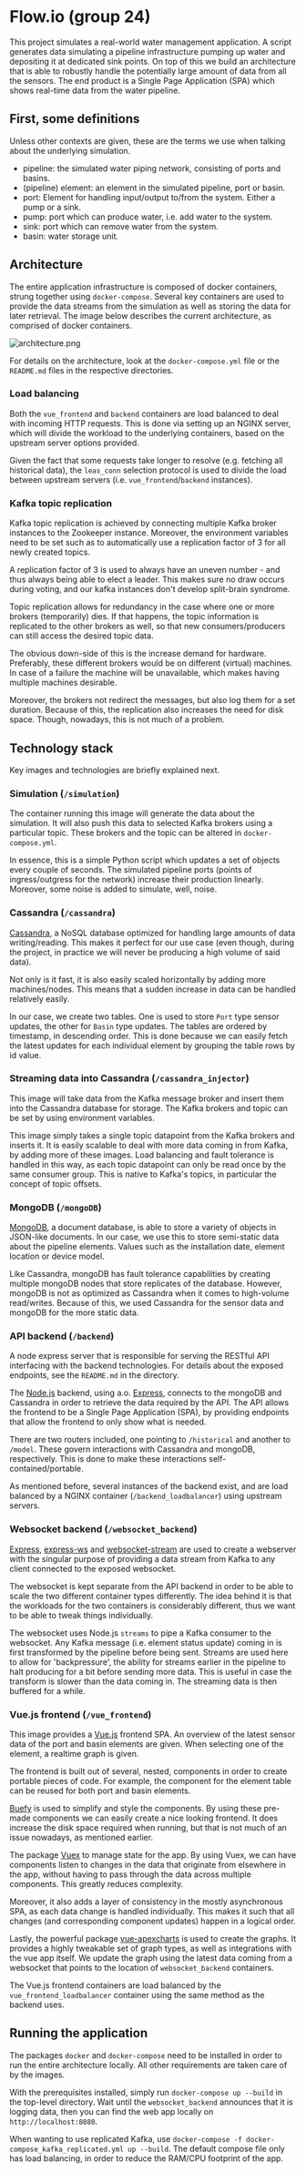 # Flow.io (group 24)
This project simulates a real-world water management application. A script generates data simulating a pipeline
infrastructure pumping up water and depositing it at dedicated sink points. On top of this we build an architecture that
is able to robustly handle the potentially large amount of data from all the sensors. The end product is a Single Page
Application (SPA) which shows real-time data from the water pipeline.

## First, some definitions
Unless other contexts are given, these are the terms we use when talking about the underlying simulation.

- pipeline: the simulated water piping network, consisting of ports and basins.
- (pipeline) element: an element in the simulated pipeline, port or basin.
- port: Element for handling input/output to/from the system. Either a pump or a sink.
- pump: port which can produce water, i.e. add water to the system.
- sink: port which can remove water from the system.
- basin: water storage unit.

## Architecture
The entire application infrastructure is composed of docker containers, strung together using `docker-compose`. Several
key containers are used to provide the data streams from the simulation as well as storing the data for later retrieval.
The image below describes the current architecture, as comprised of docker containers.

![architecture.png](Architecture/architecture.png)

For details on the architecture, look at the `docker-compose.yml` file or the `README.md` files in the respective
directories.

### Load balancing
Both the `vue_frontend` and `backend` containers are load balanced to deal with incoming HTTP requests. This is done
via setting up an NGINX server, which will divide the workload to the underlying containers, based on the upstream server
options provided.

Given the fact that some requests take longer to resolve (e.g. fetching all historical data), the `leas_conn` selection
protocol is used to divide the load between upstream servers (i.e. `vue_frontend`/`backend` instances).

### Kafka topic replication
Kafka topic replication is achieved by connecting multiple Kafka broker instances to the Zookeeper instance. Moreover,
the environment variables need to be set such as to automatically use a replication factor of 3 for all newly created
topics.

A replication factor of 3 is used to always have an uneven number - and thus always being able to elect a leader.
This makes sure no draw occurs during voting, and our kafka instances don't develop split-brain syndrome.

Topic replication allows for redundancy in the case where one or more brokers (temporarily) dies. If that happens, the
topic information is replicated to the other brokers as well, so that new consumers/producers can still access the desired
topic data.

The obvious down-side of this is the increase demand for hardware. Preferably, these different brokers would be on different
(virtual) machines. In case of a failure the machine will be unavailable, which makes having multiple machines desirable.

Moreover, the brokers not redirect the messages, but also log them for a set duration. Because of this, the replication also
increases the need for disk space. Though, nowadays, this is not much of a problem.

## Technology stack
Key images and technologies are briefly explained next.

### Simulation (`/simulation`)
The container running this image will generate the data about the simulation. It will also push this data to selected
Kafka brokers using a particular topic. These brokers and the topic can be altered in `docker-compose.yml`.

In essence, this is a simple Python script which updates a set of objects every couple of seconds. The simulated pipeline
ports (points of ingress/outgress for the network) increase their production linearly. Moreover, some noise is added
to simulate, well, noise.

### Cassandra (`/cassandra`)
[Cassandra](https://cassandra.apache.org/), a NoSQL database optimized for handling large amounts of data writing/reading. This
makes it perfect for our use case (even though, during the project, in practice we will never be producing a high volume
of said data).

Not only is it fast, it is also easily scaled horizontally by adding more machines/nodes. This means that a sudden increase
in data can be handled relatively easily.

In our case, we create two tables. One is used to store `Port` type sensor updates, the other for `Basin` type updates.
The tables are ordered by timestamp, in descending order. This is done because we can easily fetch the latest updates
for each individual element by grouping the table rows by id value.

### Streaming data into Cassandra (`/cassandra_injector`)
This image will take data from the Kafka message broker and insert them into the Cassandra database for storage. The
Kafka brokers and topic can be set by using environment variables.

This image simply takes a single topic datapoint from the Kafka brokers and inserts it. It is easily scalable to deal with
more data coming in from Kafka, by adding more of these images. Load balancing and fault tolerance is handled in this way,
as each topic datapoint can only be read once by the same consumer group. This is native to Kafka's topics, in particular
the concept of topic offsets.

### MongoDB (`/mongoDB`)
[MongoDB](https://www.mongodb.com/), a document database, is able to store a variety of objects in JSON-like documents.
In our case, we use this to store semi-static data about the pipeline elements. Values such as the installation date,
element location or device model.

Like Cassandra, mongoDB has fault tolerance capabilities by creating multiple mongoDB nodes that store replicates of the database.
However, mongoDB is not as optimized as Cassandra when it comes to high-volume read/writes. Because of this, we used Cassandra
for the sensor data and mongoDB for the more static data.

### API backend (`/backend`)
A node express server that is responsible for serving the RESTful API interfacing with the backend technologies. For
details about the exposed endpoints, see the `README.md` in the directory.

The [Node.js](https://nodejs.org/en/) backend, using a.o. [Express](https://expressjs.com/), connects to the mongoDB and
Cassandra in order to retrieve the data required by the API. The API allows the frontend to be a Single Page Application
(SPA), by providing endpoints that allow the frontend to only show what is needed.

There are two routers included, one pointing to `/historical` and another to `/model`. These govern interactions with Cassandra
and mongoDB, respectively. This is done to make these interactions self-contained/portable.

As mentioned before, several instances of the backend exist, and are load balanced by a NGINX container (`/backend_loadbalancer`)
using upstream servers.

### Websocket backend (`/websocket_backend`)
[Express](https://expressjs.com/), [express-ws](https://www.npmjs.com/package/express-ws) and [websocket-stream](https://www.npmjs.com/package/websocket-stream)
are used to create a webserver with the singular purpose of providing a data stream from Kafka to any client connected
to the exposed websocket.

The websocket is kept separate from the API backend in order to be able to scale the two different container types
differently. The idea behind it is that the workloads for the two containers is considerably different, thus we want to be
able to tweak things individually.

The websocket uses Node.js `streams` to pipe a Kafka consumer to the websocket. Any Kafka message (i.e. element status update)
coming in is first transformed by the pipeline before being sent. Streams are used here to allow for 'backpressure', the
ability for streams earlier in the pipeline to halt producing for a bit before sending more data. This is useful in case
the transform is slower than the data coming in. The streaming data is then buffered for a while.

### Vue.js frontend (`/vue_frontend`)
This image provides a [Vue.js](https://vuejs.org/) frontend SPA. An overview of the latest sensor data of the port and
basin elements are given. When selecting one of the element, a realtime graph is given.

The frontend is built out of several, nested, components in order to create portable pieces of code. For example, the
component for the element table can be reused for both port and basin elements.

[Buefy](https://buefy.org/) is used to simplify and style the components. By using these pre-made components we can easily
create a nice looking frontend. It does increase the disk space required when running, but that is not much of an issue
nowadays, as mentioned earlier.

The package [Vuex](https://vuex.vuejs.org/) to manage state for the app. By using Vuex, we can have components listen to
changes in the data that originate from elsewhere in the app, without having to pass through the data across multiple
components. This greatly reduces complexity.

Moreover, it also adds a layer of consistency in the mostly asynchronous SPA, as each data change is handled individually.
This makes it such that all changes (and corresponding component updates) happen in a logical order.

Lastly, the powerful package [vue-apexcharts](https://apexcharts.com/docs/vue-charts/) is used to create the graphs. It
provides a highly tweakable set of graph types, as well as integrations with the vue app itself. We update the graph using
the latest data coming from a websocket that points to the location of `websocket_backend` containers.

The Vue.js frontend containers are load balanced by the `vue_frontend_loadbalancer` container using the same method as
the backend uses.

## Running the application
The packages `docker` and `docker-compose` need to be installed in order to run the entire architecture locally. All
other requirements are taken care of by the images.

With the prerequisites installed, simply run `docker-compose up --build` in the top-level directory. Wait until the
`websocket_backend` announces that it is logging data, then you can find the web app locally on `http://localhost:8080`.

When wanting to use replicated Kafka, use `docker-compose -f docker-compose_kafka_replicated.yml up --build`. The default
compose file only has load balancing, in order to reduce the RAM/CPU footprint of the app.

